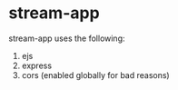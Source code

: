 # stream-app
stream-app uses the following:

1. ejs
2. express
3. cors (enabled globally for bad reasons)
